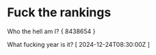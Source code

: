 # Fuck the rankings

Who the hell am I?
{ 8438654 }

What fucking year is it?
[ 2024-12-24T08:30:00Z ]
